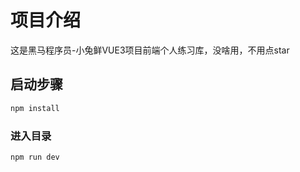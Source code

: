 # 项目介绍

这是黑马程序员-小兔鲜VUE3项目前端个人练习库，没啥用，不用点star

## 启动步骤

```sh
npm install
```

### 进入目录

```sh
npm run dev
```
